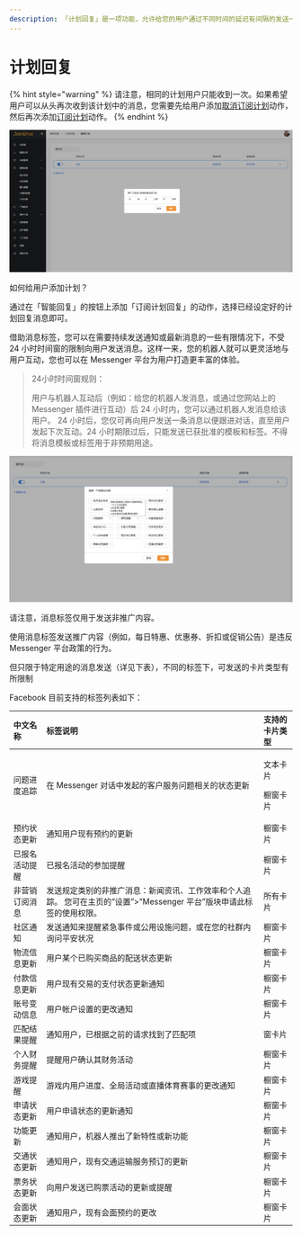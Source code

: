 ```yaml
---
description: 「计划回复」是一项功能，允许给您的用户通过不同时间的延迟有间隔的发送一系列消息。您可以在「智能回复」 -「计划回复」 模块中找到当前计划或创建新计划。
---
```


# 计划回复

{% hint style="warning" %}
请注意，相同的计划用户只能收到一次。如果希望用户可以从头再次收到该计划中的消息，您需要先给用户添加[取消订阅计划](../../basic-knowledge/zu-cheng-jie-gou.md#ding-yue-xu-lie-he-qu-xiao-ding-yue-xu-lie)动作，然后再次添加[订阅计划](../../basic-knowledge/zu-cheng-jie-gou.md#ding-yue-xu-lie-he-qu-xiao-ding-yue-xu-lie)动作。 
{% endhint %}

![&#x65B0;&#x5EFA;&#x8BA1;&#x5212;](../../.gitbook/assets/image%20%285%29.png)

如何给用户添加计划？

通过在「智能回复」的按钮上添加「订阅计划回复」的动作，选择已经设定好的计划回复消息即可。

借助消息标签，您可以在需要持续发送通知或最新消息的一些有限情况下，不受 24 小时时间窗的限制向用户发送消息。这样一来，您的机器人就可以更灵活地与用户互动，您也可以在 Messenger 平台为用户打造更丰富的体验。

> 24小时时间窗规则：
>
> 用户与机器人互动后（例如：给您的机器人发消息，或通过您网站上的 Messenger 插件进行互动）后 24 小时内，您可以通过机器人发消息给该用户。 24 小时后，您仅可再向用户发送一条消息以便跟进对话，直至用户发起下次互动。24 小时期限过后，只能发送已获批准的模板和标签。不得将消息模板或标签用于非预期用途。

![&#x6D88;&#x606F;&#x6807;&#x7B7E;](../../.gitbook/assets/image%20%2835%29.png)

请注意，消息标签仅用于发送非推广内容。

使用消息标签发送推广内容（例如，每日特惠、优惠券、折扣或促销公告）是违反 Messenger 平台政策的行为。

但只限于特定用途的消息发送（详见下表），不同的标签下，可发送的卡片类型有所限制

Facebook 目前支持的标签列表如下：

<table>
  <thead>
    <tr>
      <th style="text-align:left">&#x4E2D;&#x6587;&#x540D;&#x79F0;</th>
      <th style="text-align:left">&#x6807;&#x7B7E;&#x8BF4;&#x660E;</th>
      <th style="text-align:left">&#x652F;&#x6301;&#x7684;&#x5361;&#x7247;&#x7C7B;&#x578B;</th>
    </tr>
  </thead>
  <tbody>
    <tr>
      <td style="text-align:left">&#x95EE;&#x9898;&#x8FDB;&#x5EA6;&#x8FFD;&#x8E2A;</td>
      <td style="text-align:left">&#x5728; Messenger &#x5BF9;&#x8BDD;&#x4E2D;&#x53D1;&#x8D77;&#x7684;&#x5BA2;&#x6237;&#x670D;&#x52A1;&#x95EE;&#x9898;&#x76F8;&#x5173;&#x7684;&#x72B6;&#x6001;&#x66F4;&#x65B0;</td>
      <td
      style="text-align:left">
        <p>&#x6587;&#x672C;&#x5361;&#x7247;</p>
        <p>&#x6A71;&#x7A97;&#x5361;&#x7247;</p>
        </td>
    </tr>
    <tr>
      <td style="text-align:left">&#x9884;&#x7EA6;&#x72B6;&#x6001;&#x66F4;&#x65B0;</td>
      <td style="text-align:left">&#x901A;&#x77E5;&#x7528;&#x6237;&#x73B0;&#x6709;&#x9884;&#x7EA6;&#x7684;&#x66F4;&#x65B0;</td>
      <td
      style="text-align:left">&#x6A71;&#x7A97;&#x5361;&#x7247;</td>
    </tr>
    <tr>
      <td style="text-align:left">&#x5DF2;&#x62A5;&#x540D;&#x6D3B;&#x52A8;&#x63D0;&#x9192;</td>
      <td style="text-align:left">&#x5DF2;&#x62A5;&#x540D;&#x6D3B;&#x52A8;&#x7684;&#x53C2;&#x52A0;&#x63D0;&#x9192;</td>
      <td
      style="text-align:left">&#x6A71;&#x7A97;&#x5361;&#x7247;</td>
    </tr>
    <tr>
      <td style="text-align:left">&#x975E;&#x8425;&#x9500;&#x8BA2;&#x9605;&#x6D88;&#x606F;</td>
      <td style="text-align:left">&#x53D1;&#x9001;&#x89C4;&#x5B9A;&#x7C7B;&#x522B;&#x7684;&#x975E;&#x63A8;&#x5E7F;&#x6D88;&#x606F;&#xFF1A;&#x65B0;&#x95FB;&#x8D44;&#x8BAF;&#x3001;&#x5DE5;&#x4F5C;&#x6548;&#x7387;&#x548C;&#x4E2A;&#x4EBA;&#x8FFD;&#x8E2A;&#x3002;
        &#x60A8;&#x53EF;&#x5728;&#x4E3B;&#x9875;&#x7684;&#x201C;&#x8BBE;&#x7F6E;&#x201D;&gt;&#x201C;Messenger
        &#x5E73;&#x53F0;&#x201D;&#x7248;&#x5757;&#x7533;&#x8BF7;&#x6B64;&#x6807;&#x7B7E;&#x7684;&#x4F7F;&#x7528;&#x6743;&#x9650;&#x3002;</td>
      <td
      style="text-align:left">&#x6240;&#x6709;&#x5361;&#x7247;</td>
    </tr>
    <tr>
      <td style="text-align:left">&#x793E;&#x533A;&#x901A;&#x77E5;</td>
      <td style="text-align:left">&#x53D1;&#x9001;&#x901A;&#x77E5;&#x6765;&#x63D0;&#x9192;&#x7D27;&#x6025;&#x4E8B;&#x4EF6;&#x6216;&#x516C;&#x7528;&#x8BBE;&#x65BD;&#x95EE;&#x9898;&#xFF0C;&#x6216;&#x5728;&#x60A8;&#x7684;&#x793E;&#x7FA4;&#x5185;&#x8BE2;&#x95EE;&#x5E73;&#x5B89;&#x72B6;&#x51B5;</td>
      <td
      style="text-align:left">&#x6A71;&#x7A97;&#x5361;&#x7247;</td>
    </tr>
    <tr>
      <td style="text-align:left">&#x7269;&#x6D41;&#x4FE1;&#x606F;&#x66F4;&#x65B0;</td>
      <td style="text-align:left">&#x7528;&#x6237;&#x67D0;&#x4E2A;&#x5DF2;&#x8D2D;&#x4E70;&#x5546;&#x54C1;&#x7684;&#x914D;&#x9001;&#x72B6;&#x6001;&#x66F4;&#x65B0;</td>
      <td
      style="text-align:left">&#x6A71;&#x7A97;&#x5361;&#x7247;</td>
    </tr>
    <tr>
      <td style="text-align:left">&#x4ED8;&#x6B3E;&#x4FE1;&#x606F;&#x66F4;&#x65B0;</td>
      <td style="text-align:left">&#x7528;&#x6237;&#x73B0;&#x6709;&#x4EA4;&#x6613;&#x7684;&#x652F;&#x4ED8;&#x72B6;&#x6001;&#x66F4;&#x65B0;&#x901A;&#x77E5;</td>
      <td
      style="text-align:left">&#x6A71;&#x7A97;&#x5361;&#x7247;</td>
    </tr>
    <tr>
      <td style="text-align:left">&#x8D26;&#x53F7;&#x53D8;&#x52A8;&#x4FE1;&#x606F;</td>
      <td style="text-align:left">&#x7528;&#x6237;&#x5E10;&#x6237;&#x8BBE;&#x7F6E;&#x7684;&#x66F4;&#x6539;&#x901A;&#x77E5;</td>
      <td
      style="text-align:left">&#x6A71;&#x7A97;&#x5361;&#x7247;</td>
    </tr>
    <tr>
      <td style="text-align:left">&#x5339;&#x914D;&#x7ED3;&#x679C;&#x63D0;&#x9192;</td>
      <td style="text-align:left">&#x901A;&#x77E5;&#x7528;&#x6237;&#xFF0C;&#x5DF2;&#x6839;&#x636E;&#x4E4B;&#x524D;&#x7684;&#x8BF7;&#x6C42;&#x627E;&#x5230;&#x4E86;&#x5339;&#x914D;&#x9879;</td>
      <td
      style="text-align:left">&#x7A97;&#x5361;&#x7247;</td>
    </tr>
    <tr>
      <td style="text-align:left">&#x4E2A;&#x4EBA;&#x8D22;&#x52A1;&#x63D0;&#x9192;</td>
      <td style="text-align:left">&#x63D0;&#x9192;&#x7528;&#x6237;&#x786E;&#x8BA4;&#x5176;&#x8D22;&#x52A1;&#x6D3B;&#x52A8;</td>
      <td
      style="text-align:left">&#x6A71;&#x7A97;&#x5361;&#x7247;</td>
    </tr>
    <tr>
      <td style="text-align:left">&#x6E38;&#x620F;&#x63D0;&#x9192;</td>
      <td style="text-align:left">&#x6E38;&#x620F;&#x5185;&#x7528;&#x6237;&#x8FDB;&#x5EA6;&#x3001;&#x5168;&#x5C40;&#x6D3B;&#x52A8;&#x6216;&#x76F4;&#x64AD;&#x4F53;&#x80B2;&#x8D5B;&#x4E8B;&#x7684;&#x66F4;&#x6539;&#x901A;&#x77E5;</td>
      <td
      style="text-align:left">&#x6A71;&#x7A97;&#x5361;&#x7247;</td>
    </tr>
    <tr>
      <td style="text-align:left">&#x7533;&#x8BF7;&#x72B6;&#x6001;&#x66F4;&#x65B0;</td>
      <td style="text-align:left">&#x7528;&#x6237;&#x7533;&#x8BF7;&#x72B6;&#x6001;&#x7684;&#x66F4;&#x65B0;&#x901A;&#x77E5;</td>
      <td
      style="text-align:left">&#x6A71;&#x7A97;&#x5361;&#x7247;</td>
    </tr>
    <tr>
      <td style="text-align:left">&#x529F;&#x80FD;&#x66F4;&#x65B0;</td>
      <td style="text-align:left">&#x901A;&#x77E5;&#x7528;&#x6237;&#xFF0C;&#x673A;&#x5668;&#x4EBA;&#x63A8;&#x51FA;&#x4E86;&#x65B0;&#x7279;&#x6027;&#x6216;&#x65B0;&#x529F;&#x80FD;</td>
      <td
      style="text-align:left">&#x6A71;&#x7A97;&#x5361;&#x7247;</td>
    </tr>
    <tr>
      <td style="text-align:left">&#x4EA4;&#x901A;&#x72B6;&#x6001;&#x66F4;&#x65B0;</td>
      <td style="text-align:left">&#x901A;&#x77E5;&#x7528;&#x6237;&#xFF0C;&#x73B0;&#x6709;&#x4EA4;&#x901A;&#x8FD0;&#x8F93;&#x670D;&#x52A1;&#x9884;&#x8BA2;&#x7684;&#x66F4;&#x65B0;</td>
      <td
      style="text-align:left">&#x6A71;&#x7A97;&#x5361;&#x7247;</td>
    </tr>
    <tr>
      <td style="text-align:left">&#x7968;&#x52A1;&#x72B6;&#x6001;&#x66F4;&#x65B0;</td>
      <td style="text-align:left">&#x5411;&#x7528;&#x6237;&#x53D1;&#x9001;&#x5DF2;&#x8D2D;&#x7968;&#x6D3B;&#x52A8;&#x7684;&#x66F4;&#x65B0;&#x6216;&#x63D0;&#x9192;</td>
      <td
      style="text-align:left">&#x6A71;&#x7A97;&#x5361;&#x7247;</td>
    </tr>
    <tr>
      <td style="text-align:left">&#x4F1A;&#x9762;&#x72B6;&#x6001;&#x66F4;&#x65B0;</td>
      <td style="text-align:left">&#x901A;&#x77E5;&#x7528;&#x6237;&#xFF0C;&#x73B0;&#x6709;&#x4F1A;&#x9762;&#x9884;&#x7EA6;&#x7684;&#x66F4;&#x6539;</td>
      <td
      style="text-align:left">&#x6A71;&#x7A97;&#x5361;&#x7247;</td>
    </tr>
  </tbody>
</table>